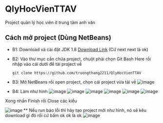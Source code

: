 # QlyHocVienTTAV
Project quản lý học viên ở trung tâm anh văn
## Cách mở project (Dùng NetBeans)
 - B1: Download và cài đặt JDK 1.8 [Download Link][1] (Cứ next next là ok)
 - B2: Vào thư mục cần chứa project, chuột phải chọn Git Bash Here rồi nhập vào cái dưới để tải project về
 
    `git clone https://github.com/truongthang2211/QlyHocVienTTAV`
    
 - B3: Mở NetBeans rồi open project, chọn cái project vừa tải về
 ![image](https://user-images.githubusercontent.com/59715444/112742214-a16c9600-8fb6-11eb-896c-90162100eb7e.png)
 - B4: Làm như hình
 ![image](https://user-images.githubusercontent.com/59715444/112742220-c7923600-8fb6-11eb-8c46-4f8c0998ff85.png)
 ![image](https://user-images.githubusercontent.com/59715444/112742227-d37df800-8fb6-11eb-9e59-33b1f3dab3db.png)
 ![image](https://user-images.githubusercontent.com/59715444/112742233-e395d780-8fb6-11eb-8414-95851b148060.png)
 ![image](https://user-images.githubusercontent.com/59715444/112742239-f14b5d00-8fb6-11eb-848f-cb77b1704fdc.png)
 ![image](https://user-images.githubusercontent.com/59715444/112742242-fe684c00-8fb6-11eb-80c1-2e221af2b354.png)
 ![image](https://user-images.githubusercontent.com/59715444/112742259-2788dc80-8fb7-11eb-8d33-91dd6f09c412.png)
 
  Xong nhấn Finish rồi Close các kiểu
 
 ![image](https://user-images.githubusercontent.com/59715444/112742271-4a1af580-8fb7-11eb-9118-203d2e17644e.png)
 ** Nếu run báo lỗi thì hãy tạo project mới như hình, nó sẽ kêu download gì đó rồi cứ bấm ok ok là ok
 ![image](https://user-images.githubusercontent.com/59715444/112742536-a5e67e00-8fb9-11eb-8f13-3233e882e4c2.png)





[1]: https://www.oracle.com/java/technologies/javase/javase-jdk8-downloads.html
